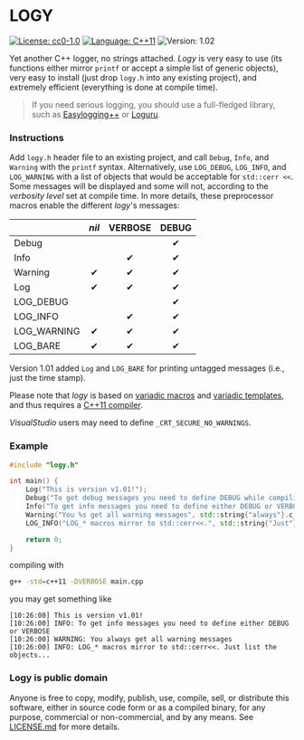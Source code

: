 LOGY
====

[![License: cc0-1.0](https://img.shields.io/badge/license-cc0--1.0-brightgreen.svg)](http://creativecommons.org/publicdomain/zero/1.0/)
[![Language: C++11](https://img.shields.io/badge/language-C%2B%2B11-blue.svg)](https://en.wikipedia.org/wiki/C%2B%2B11)
![Version: 1.02](https://img.shields.io/badge/version-1.0-lightgrey.svg)

Yet another C++ logger, no strings attached. *Logy* is very easy to use (its functions either mirror `printf` or accept a simple list of generic objects), very easy to install (just drop `logy.h` into any existing project), and extremely efficient (everything is done at compile time).

> If you need serious logging, you should use a full-fledged library, such as [Easylogging++](https://github.com/muflihun/easyloggingpp) or [Loguru](https://github.com/emilk/loguru).

### Instructions

Add `logy.h` header file to an existing project, and call `Debug`, `Info`, and `Warning` with the `printf` syntax. Alternatively, use `LOG_DEBUG`, `LOG_INFO`, and `LOG_WARNING` with a list of objects that would be acceptable for `std::cerr <<`. Some messages will be displayed and some will not, according to the *verbosity level* set at compile time. In more details, these preprocessor macros enable the different *logy*'s messages:

|  | *nil* | VERBOSE | DEBUG |
|---------|:-----:|:-------:|:-----:|
|Debug | | |   ✔   |
|Info | | ✔ | ✔ |
|Warning | ✔ | ✔ | ✔ |
|Log | ✔ | ✔ | ✔ |
|LOG_DEBUG | | | ✔ |
|LOG_INFO | | ✔ | ✔ |
|LOG_WARNING | ✔ | ✔ | ✔ |
|LOG_BARE | ✔ | ✔ | ✔ |

Version 1.01 added `Log` and `LOG_BARE` for printing untagged messages (i.e., just the time stamp).

Please note that *logy* is based on [variadic macros](http://en.cppreference.com/w/cpp/preprocessor/replace) and [variadic templates](https://en.cppreference.com/w/cpp/language/parameter_pack), and thus requires a [C++11 compiler](https://en.cppreference.com/w/cpp/compiler_support). 

*VisualStudio* users may need to define `_CRT_SECURE_NO_WARNINGS`.

### Example

```c++
#include "logy.h"

int main() {
    Log("This is version v1.01!");
    Debug("To get debug messages you need to define DEBUG while compiling");
    Info("To get info messages you need to define either DEBUG or VERBOSE");
    Warning("You %s get all warning messages", std::string{"always"}.c_str());
    LOG_INFO("LOG_* macros mirror to std::cerr<<.", std::string{"Just"}, "list the objects...");

    return 0;
}
```

compiling with 

```sh
g++ -std=c++11 -DVERBOSE main.cpp
```

you may get something like

```
[10:26:00] This is version v1.01!
[10:26:00] INFO: To get info messages you need to define either DEBUG or VERBOSE
[10:26:00] WARNING: You always get all warning messages
[10:26:00] INFO: LOG_* macros mirror to std::cerr<<. Just list the objects...
```

### Logy is public domain

Anyone is free to copy, modify, publish, use, compile, sell, or distribute this software, either in source code form or as a compiled binary, for any purpose, commercial or non-commercial, and by any means. See [LICENSE.md](/LICENSE.md) for more details.
